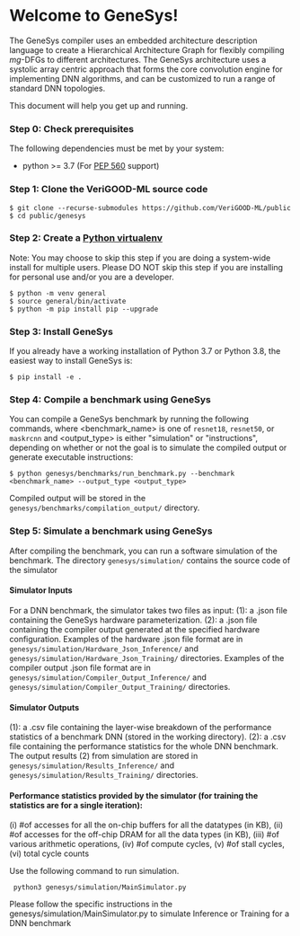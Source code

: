 
# Welcome to GeneSys!

The GeneSys compiler uses an embedded architecture description language to create a Hierarchical Architecture Graph for flexibly compiling _mg_-DFGs to different architectures. The GeneSys architecture uses a systolic array centric approach that forms the core convolution engine for implementing DNN algorithms, and can be customized to  run a range of standard DNN topologies.

This document will help you get up and running.  

### Step 0: Check prerequisites
The following dependencies must be met by your system:
  * python >= 3.7 (For [PEP 560](https://www.python.org/dev/peps/pep-0560/) support)


### Step 1: Clone the VeriGOOD-ML source code
  ```console
  $ git clone --recurse-submodules https://github.com/VeriGOOD-ML/public
  $ cd public/genesys
  ```


### Step 2: Create a [Python virtualenv](https://docs.python.org/3/tutorial/venv.html)
Note: You may choose to skip this step if you are doing a system-wide install for multiple users.
      Please DO NOT skip this step if you are installing for personal use and/or you are a developer.
```console
$ python -m venv general
$ source general/bin/activate
$ python -m pip install pip --upgrade
```

### Step 3: Install GeneSys
If you already have a working installation of Python 3.7 or Python 3.8, the easiest way to install GeneSys is:
```console
$ pip install -e .
```

### Step 4: Compile a benchmark using GeneSys
You can compile a GeneSys benchmark by running the following commands, where <benchmark_name> is one of  `resnet18`, `resnet50`, or `maskrcnn` and <output_type> is either "simulation" or "instructions", depending on whether or not the goal is to simulate the compiled output or generate executable instructions:
```console
$ python genesys/benchmarks/run_benchmark.py --benchmark <benchmark_name> --output_type <output_type>
```

Compiled output will be stored in the `genesys/benchmarks/compilation_output/` directory.

### Step 5: Simulate a benchmark using GeneSys
After compiling the benchmark, you can run a software simulation of the benchmark.
The directory `genesys/simulation/` contains the source code of the simulator 

#### Simulator Inputs
For a DNN benchmark, the simulator takes two files as input: 
(1): a .json file containing the GeneSys hardware parameterization.
(2): a .json file containing the compiler output generated at the specified hardware configuration.
Examples of the hardware .json file format are in `genesys/simulation/Hardware_Json_Inference/` and `genesys/simulation/Hardware_Json_Training/` directories.
Examples of the compiler output .json file format are in `genesys/simulation/Compiler_Output_Inference/` and `genesys/simulation/Compiler_Output_Training/` directories.

#### Simulator Outputs
(1): a .csv file containing the layer-wise breakdown of the performance statistics of a benchmark DNN (stored in the working directory).
(2): a .csv file containing the performance statistics for the whole DNN benchmark.
The output results (2) from simulation are stored in `genesys/simulation/Results_Inference/` and `genesys/simulation/Results_Training/` directories.

#### Performance statistics provided by the simulator (for training the statistics are for a single iteration):
(i) #of accesses for all the on-chip buffers for all the datatypes (in KB),
(ii) #of accesses for the off-chip DRAM for all the data types (in KB),
(iii) #of various arithmetic operations,
(iv) #of compute cycles, (v) #of stall cycles, (vi) total cycle counts

Use the following command to run simulation.
```console
 python3 genesys/simulation/MainSimulator.py
```
Please follow the specific instructions in the genesys/simulation/MainSimulator.py to simulate Inference or Training for a DNN benchmark 
